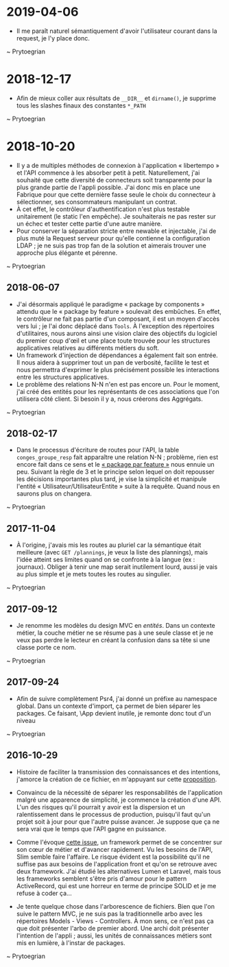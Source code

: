 # 2019-04-06
* Il me paraît naturel sémantiquement d'avoir l'utilisateur courant dans la request, je l'y place donc.

~ Prytoegrian

# 2018-12-17
* Afin de mieux coller aux résultats de `__DIR__` et `dirname()`, je supprime tous les slashes finaux des constantes `*_PATH`

~ Prytoegrian

# 2018-10-20
* Il y a de multiples méthodes de connexion à l'application « libertempo » et l'API commence à les absorber petit à petit. Naturellement, j'ai souhaité que cette diversité de connecteurs soit transparente pour la plus grande partie de l'appli possible. J'ai donc mis en place une Fabrique pour que cette dernière fasse seule le choix du connecteur à sélectionner, ses consommateurs manipulant un contrat.
* À cet effet, le contrôleur d'authentification n'est plus testable unitairement (le static l'en empêche). Je souhaiterais ne pas rester sur un échec et tester cette partie d'une autre manière.
* Pour conserver la séparation stricte entre newable et injectable, j'ai de plus muté la Request serveur pour qu'elle contienne la configuration LDAP ; je ne suis pas trop fan de la solution et aimerais trouver une approche plus élégante et pérenne.

~ Prytoegrian

## 2018-06-07
* J'ai désormais appliqué le paradigme « package by components » attendu que le « package by feature » soulevait des embûches. En effet, le contrôleur ne fait pas partie d'un composant, il est un moyen d'accès vers lui ; je l'ai donc déplacé dans `Tools`. À l'exception des répertoires d'utilitaires, nous aurons ainsi une vision claire des objectifs du logiciel du premier coup d'œil et une place toute trouvée pour les structures applicatives relatives au différents métiers du soft.
* Un framework d'injection de dépendances a également fait son entrée. Il nous aidera à supprimer tout un pan de verbosité, facilite le test et nous permettra d'exprimer le plus précisément possible les interactions entre les structures applicatives.
* Le problème des relations N-N n'en est pas encore un. Pour le moment, j'ai créé des entités pour les représentants de ces associations que l'on utilisera côté client. Si besoin il y a, nous créerons des Aggrégats.

~ Prytoegrian

## 2018-02-17
* Dans le processus d'écriture de routes pour l'API, la table `conges_groupe_resp` fait apparaître une relation N-N ; problème, rien est encore fait dans ce sens et le [« package par feature »](http://www.codingthearchitecture.com/2015/03/08/package_by_component_and_architecturally_aligned_testing.html) nous ennuie un peu. Suivant la règle de 3 et le principe selon lequel on doit repousser les décisions importantes plus tard, je vise la simplicité et manipule l'entité « Utilisateur/UtilisateurEntite » suite à la requête. Quand nous en saurons plus on changera.

~ Prytoegrian

## 2017-11-04
* À l'origine, j'avais mis les routes au pluriel car la sémantique était meilleure (avec `GET /plannings`, je veux la liste des plannings), mais l'idée atteint ses limites quand on se confronte à la langue (ex : journaux). Obliger à tenir une map serait inutilement lourd, aussi je vais au plus simple et je mets toutes les routes au singulier.

~ Prytoegrian

## 2017-09-12

* Je renomme les modèles du design MVC en *entités*. Dans un contexte métier, la couche métier ne se résume pas à une seule classe et je ne veux pas perdre le lecteur en créant la confusion dans sa tête si une classe porte ce nom.

~ Prytoegrian


## 2017-09-24

* Afin de suivre complètement Psr4, j'ai donné un préfixe au namespace global. Dans un contexte d'import, ça permet de bien séparer les packages. Ce faisant, \App devient inutile, je remonte donc tout d'un niveau

~ Prytoegrian

## 2016-10-29

* Histoire de faciliter la transmission des connaissances et des intentions, j'amorce la création de ce fichier, en m'appuyant sur cette [proposition](http://akazlou.com/posts/2015-11-09-every-project-should-have-decisions.html).

* Convaincu de la nécessité de séparer les responsabilités de l'application malgré une apparence de simplicité, je commence la création d'une API.
L'un des risques qu'il pourrait y avoir est la dispersion et un ralentissement dans le processus de production,
puisqu'il faut qu'un projet soit à jour pour que l'autre puisse avancer.
Je suppose que ça ne sera vrai que le temps que l'API gagne en puissance.

* Comme l'évoque [cette issue](https://github.com/wouldsmina/Libertempo/issues/134), un framework permet de se concentrer sur son cœur de métier et d'avancer rapidement.
Vu les besoins de l'API, Slim semble faire l'affaire. Le risque évident est la possibilité qu'il ne suffise pas aux besoins de l'application front
et qu'on se retrouve avec deux framework.
J'ai étudié les alternatives Lumen et Laravel, mais tous les frameworks semblent s'être pris d'amour pour le pattern ActiveRecord,
qui est une horreur en terme de principe SOLID et je me refuse à coder ça...

* Je tente quelque chose dans l'arborescence de fichiers.
Bien que l'on suive le pattern MVC, je ne suis pas la traditionnelle arbo avec les répertoires Models - Views - Controllers. À mon sens,
ce n'est pas ça que doit présenter l'arbo de premier abord. Une archi doit présenter l'intention de l'appli ; aussi, les unités de connaissances métiers sont mis en lumière, à l'instar de packages.

~ Prytoegrian
